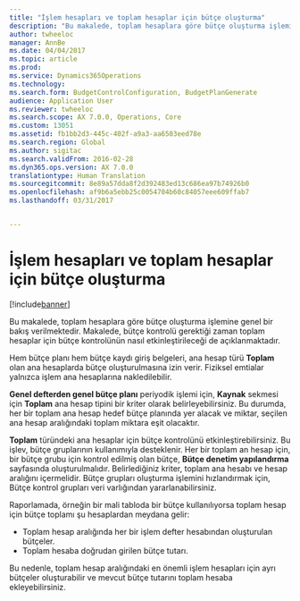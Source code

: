 ```yaml
---
title: "İşlem hesapları ve toplam hesaplar için bütçe oluşturma"
description: "Bu makalede, toplam hesaplara göre bütçe oluşturma işlemine genel bir bakış verilmektedir. Makalede, bütçe kontrolü gerektiği zaman toplam hesaplar için bütçe kontrolünün nasıl etkinleştirileceği de açıklanmaktadır."
author: twheeloc
manager: AnnBe
ms.date: 04/04/2017
ms.topic: article
ms.prod: 
ms.service: Dynamics365Operations
ms.technology: 
ms.search.form: BudgetControlConfiguration, BudgetPlanGenerate
audience: Application User
ms.reviewer: twheeloc
ms.search.scope: AX 7.0.0, Operations, Core
ms.custom: 13051
ms.assetid: fb1bb2d3-445c-402f-a9a3-aa6503eed78e
ms.search.region: Global
ms.author: sigitac
ms.search.validFrom: 2016-02-28
ms.dyn365.ops.version: AX 7.0.0
translationtype: Human Translation
ms.sourcegitcommit: 8e89a57dda8f2d392483ed13c686ea97b74926b0
ms.openlocfilehash: af9b6a5ebb25c0054704b60c84057eee609ffab7
ms.lasthandoff: 03/31/2017


---
```


# <a name="create-a-budget-from-transaction-accounts-and-total-accounts"></a>İşlem hesapları ve toplam hesaplar için bütçe oluşturma

[!include[banner](../includes/banner.md)]


Bu makalede, toplam hesaplara göre bütçe oluşturma işlemine genel bir bakış verilmektedir. Makalede, bütçe kontrolü gerektiği zaman toplam hesaplar için bütçe kontrolünün nasıl etkinleştirileceği de açıklanmaktadır.

Hem bütçe planı hem bütçe kaydı giriş belgeleri, ana hesap türü **Toplam** olan ana hesaplarda bütçe oluşturulmasına izin verir. Fiziksel emtialar yalnızca işlem ana hesaplarına nakledilebilir. 

**Genel defterden genel bütçe planı** periyodik işlemi için, **Kaynak** sekmesi için **Toplam** ana hesap tipini bir kriter olarak belirleyebilirsiniz. Bu durumda, her bir toplam ana hesap hedef bütçe planında yer alacak ve miktar, seçilen ana hesap aralığındaki toplam miktara eşit olacaktır. 

**Toplam** türündeki ana hesaplar için bütçe kontrolünü etkinleştirebilirsiniz. Bu işlev, bütçe gruplarının kullanımıyla desteklenir. Her bir toplam an hesap için, bir bütçe grubu için kontrol edilmiş olan bütçe, **Bütçe denetim yapılandırma** sayfasında oluşturulmalıdır. Belirlediğiniz kriter, toplam ana hesabı ve hesap aralığını içermelidir. Bütçe grupları oluşturma işlemini hızlandırmak için, Bütçe kontrol grupları veri varlığından yararlanabilirsiniz. 

Raporlamada, örneğin bir mali tabloda bir bütçe kullanılıyorsa toplam hesap için bütçe toplamı şu hesaplardan meydana gelir:

-   Toplam hesap aralığında her bir işlem defter hesabından oluşturulan bütçeler.
-   Toplam hesaba doğrudan girilen bütçe tutarı.

Bu nedenle, toplam hesap aralığındaki en önemli işlem hesapları için ayrı bütçeler oluşturabilir ve mevcut bütçe tutarını toplam hesaba ekleyebilirsiniz.




